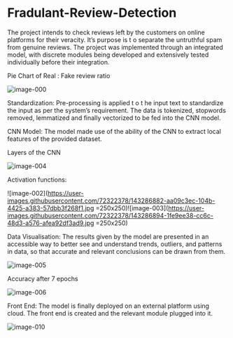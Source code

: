 # Fradulant-Review-Detection
The project intends to check reviews left by the customers on online platforms for their veracity. It’s purpose is t o separate the untruthful spam from genuine reviews. The project was implemented through an integrated model, with discrete modules being developed and extensively tested individually before their integration.

Pie Chart of Real : Fake review ratio

![image-000](https://user-images.githubusercontent.com/72322378/143286392-d55482b3-734a-4d4f-a7d5-0b2bc132711c.jpg)


Standardization: Pre-processing is applied t o t he input text to standardize the input as per the system’s requirement. The data is tokenized, stopwords removed, lemmatized and finally vectorized to be fed into the CNN model.


CNN Model: The model made use of the ability of the CNN to extract local features of the provided dataset.

Layers of the CNN

![image-004](https://user-images.githubusercontent.com/72322378/143286837-06644c4c-07be-4ac6-954b-4243f8c9015b.jpg)

Activation functions:

![image-002](https://user-images.githubusercontent.com/72322378/143286882-aa09c3ec-104b-4425-a383-57dbb3f268f1.jpg =250x250)![image-003](https://user-images.githubusercontent.com/72322378/143286894-1fe9ee38-cc6c-48d3-a576-afea92df3ad9.jpg =250x250)




Data Visualisation: The results given by the model are presented in an accessible way to better see and understand trends, outliers, and patterns in data, so that accurate and relevant conclusions can be drawn from them.

![image-005](https://user-images.githubusercontent.com/72322378/143287028-74e0befd-28ff-4801-93c7-59c84e206f8d.jpg)

Accuracy after 7 epochs

![image-006](https://user-images.githubusercontent.com/72322378/143287192-3ba79630-749c-4975-995a-3d0dbab8d5a3.jpg)




Front End: The model is finally deployed on an external platform using cloud. The front end is created and the relevant module plugged into it.

![image-010](https://user-images.githubusercontent.com/72322378/143287316-20caffe2-edda-4de2-8501-c837e0fe9ab5.jpg)



